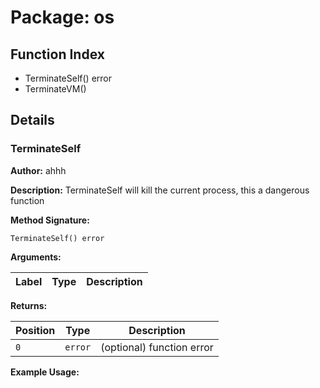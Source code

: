 # Package: os

## Function Index

- TerminateSelf() error
- TerminateVM()

## Details

### TerminateSelf

**Author:** ahhh

**Description:** TerminateSelf will kill the current process, this a dangerous function

**Method Signature:**

```
TerminateSelf() error
```

**Arguments:**

| Label     | Type         | Description                                |
|-----------|--------------|--------------------------------------------|

**Returns:**

| Position  | Type         | Description                                |
|-----------|--------------|--------------------------------------------|
| `0`       | `error`      | (optional) function error                  |

**Example Usage:**

```

```
